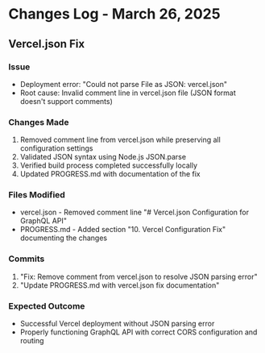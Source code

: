 # Changes Log - March 26, 2025

## Vercel.json Fix

### Issue
- Deployment error: "Could not parse File as JSON: vercel.json"
- Root cause: Invalid comment line in vercel.json file (JSON format doesn't support comments)

### Changes Made
1. Removed comment line from vercel.json while preserving all configuration settings
2. Validated JSON syntax using Node.js JSON.parse
3. Verified build process completed successfully locally
4. Updated PROGRESS.md with documentation of the fix

### Files Modified
- vercel.json - Removed comment line "# Vercel.json Configuration for GraphQL API"
- PROGRESS.md - Added section "10. Vercel Configuration Fix" documenting the changes

### Commits
1. "Fix: Remove comment from vercel.json to resolve JSON parsing error"
2. "Update PROGRESS.md with vercel.json fix documentation"

### Expected Outcome
- Successful Vercel deployment without JSON parsing error
- Properly functioning GraphQL API with correct CORS configuration and routing
